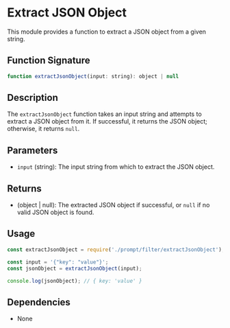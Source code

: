 # Extract JSON Object

This module provides a function to extract a JSON object from a given string.

## Function Signature

```javascript
function extractJsonObject(input: string): object | null
```

## Description

The `extractJsonObject` function takes an input string and attempts to extract a JSON object from it. If successful, it returns the JSON object; otherwise, it returns `null`.

## Parameters

- `input` (string): The input string from which to extract the JSON object.

## Returns

- (object | null): The extracted JSON object if successful, or `null` if no valid JSON object is found.

## Usage

```javascript
const extractJsonObject = require('./prompt/filter/extractJsonObject');

const input = '{"key": "value"}';
const jsonObject = extractJsonObject(input);

console.log(jsonObject); // { key: 'value' }
```

## Dependencies

- None